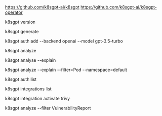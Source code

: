 https://github.com/k8sgpt-ai/k8sgpt
https://github.com/k8sgpt-ai/k8sgpt-operator


k8sgpt version

k8sgpt generate

k8sgpt auth add --backend openai --model gpt-3.5-turbo

k8sgpt analyze

k8sgpt analyse --explain

k8sgpt analyze --explain --filter=Pod --namespace=default

k8sgpt auth list

k8sgpt integrations list

k8sgpt integration activate trivy

k8sgpt analyze --filter VulnerabilityReport